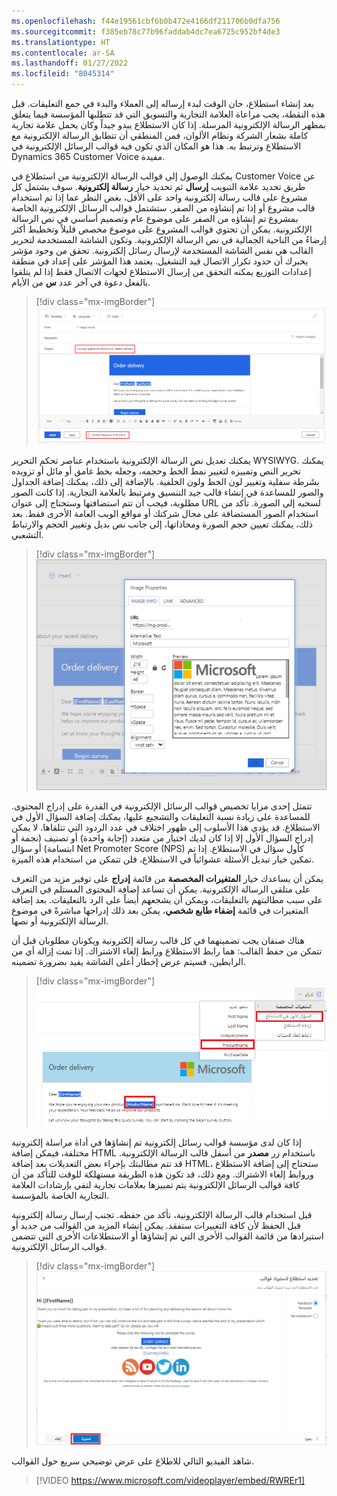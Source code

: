 ```yaml
---
ms.openlocfilehash: f44e19561cbf6b0b472e4166df211706b0dfa756
ms.sourcegitcommit: f385eb78c77b96faddab4dc7ea6725c952bf4de3
ms.translationtype: HT
ms.contentlocale: ar-SA
ms.lasthandoff: 01/27/2022
ms.locfileid: "8045314"
---
```

بعد إنشاء استطلاع، حان الوقت لبدء إرساله إلى العملاء والبدء في جمع التعليقات. قبل هذه النقطة، يجب مراعاة العلامة التجارية والتسويق التي قد تتطلبها المؤسسة فيما يتعلق بمظهر الرسالة الإلكترونية المرسلة. إذا كان الاستطلاع يبدو جيداً وكان يحمل علامة تجارية كاملة بشعار الشركة ونظام الألوان، فمن المنطقي أن تتطابق الرسالة الإلكترونية مع الاستطلاع وترتبط به. هذا هو المكان الذي تكون فيه قوالب الرسائل الإلكترونية في Dynamics 365 Customer Voice مفيدة. 

يمكنك الوصول إلى قوالب الرسالة الإلكترونية من استطلاع في Customer Voice عن طريق تحديد علامة التبويب **إرسال** ثم تحديد خيار **رسالة إلكترونية**. سوف يشتمل كل مشروع على قالب رسالة إلكترونية واحد على الأقل، بغض النظر عما إذا تم استخدام قالب مشروع أو إذا تم إنشاؤه من الصفر. ستشتمل قوالب الرسائل الإلكترونية الخاصة بمشروع تم إنشاؤه من الصفر على موضوع عام وتصميم أساسي في نص الرسالة الإلكترونية. يمكن أن تحتوي قوالب المشروع على موضوع مخصص قليلاً وتخطيط أكثر إرضاءً من الناحية الجمالية في نص الرسالة الإلكترونية. وتكون الشاشة المستخدمة لتحرير القالب هي نفس الشاشة المستخدمة لإرسال رسائل إلكترونية. تحقق من وجود مؤشر يخبرك أن حدود تكرار الاتصال قيد التشغيل. يعتمد هذا المؤشر على إعداد في منطقة إعدادات التوزيع يمكنه التحقق من إرسال الاستطلاع لجهات الاتصال فقط إذا لم يتلقوا بالفعل دعوة في آخر عدد **س** من الأيام. 

> [!div class="mx-imgBorder"]
> [![صورة شاشة توضح قالب رسالة إلكترونية في Dynamics 365 Customer Voice. وتم تمييز الموضوع.](../media/email-template-survey.png)](../media/email-template-survey.png#lightbox)

يمكنك تعديل نص الرسالة الإلكترونية باستخدام عناصر تحكم التحرير WYSIWYG. يمكنك تحرير النص وتمييزه لتغيير نمط الخط وحجمه، وجعله بخط غامق أو مائل أو تزويده بشَرطة سفلية وتغيير لون الخط ولون الخلفية. بالإضافة إلى ذلك، يمكنك إضافة الجداول والصور للمساعدة في إنشاء قالب جيد التنسيق ومرتبط بالعلامة التجارية. إذا كانت الصور مطلوبة، فيجب أن تتم استضافتها وستحتاج إلى عنوان URL لسحبه إلى الصورة. تأكد من استخدام الصور المستضافة على مجال شركتك أو مواقع الويب العامة الأخرى فقط. بعد ذلك، يمكنك تعيين حجم الصورة ومحاذاتها، إلى جانب نص بديل وتغيير الحجم والارتباط التشعبي.

> [!div class="mx-imgBorder"]
> [![صورة شاشة تعرض صورة Microsoft تمت إضافتها إلى قالب رسالة إلكترونية في Dynamics 365 Customer Voice.](../media/email-body.png)](../media/email-body.png#lightbox)

تتمثل إحدى مزايا تخصيص قوالب الرسائل الإلكترونية في القدرة على إدراج المحتوى. للمساعدة على زيادة نسبة التعليقات والتشجيع عليها، يمكنك إضافة السؤال الأول في الاستطلاع. قد يؤدي هذا الأسلوب إلى ظهور اختلاف في عدد الردود التي تتلقاها. لا يمكن إدراج السؤال الأول إلا إذا كان لديك اختيار من متعدد (إجابة واحدة) أو تصنيف (نجمة أو ابتسامة) أو سؤال Net Promoter Score (NPS) كأول سؤال في الاستطلاع. إذا تم تمكين خيار تبديل الأسئلة عشوائياً في الاستطلاع، فلن تتمكن من استخدام هذه الميزة. 

يمكن أن يساعدك خيار **المتغيرات المخصصة** من قائمة **إدراج** على توفير مزيد من التعرف على متلقي الرسالة الإلكترونية.
يمكن أن تساعد إضافة المحتوى المستلم في التعرف على سبب مطالبتهم بالتعليقات، ويمكن أن يشجعهم أيضاً على الرد بالتعليقات. بعد إضافة المتغيرات في قائمة **إضفاء طابع شخصي**، يمكن بعد ذلك إدراجها مباشرةً في موضوع الرسالة الإلكترونية أو نصها. 

هناك صنفان يجب تضمينهما في كل قالب رسالة إلكترونية ويكونان مطلوبان قبل أن تتمكن من حفظ القالب: هما رابط الاستطلاع ورابط إلغاء الاشتراك. إذا تمت إزالة أي من الرابطين، فسيتم عرض إخطار أعلى الشاشة يفيد بضرورة تضمينه. 

> [!div class="mx-imgBorder"]
> [![صورة شاشة تعرض قائمة بها خيارات متنوعة لإدراج محتوى في قالب رسالة إلكترونية في Dynamics 365 Customer Voice.](../media/two-items.png)](../media/two-items.png#lightbox)

إذا كان لدى مؤسسة قوالب رسائل إلكترونية تم إنشاؤها في أداة مراسلة إلكترونية مختلفة، فيمكن إضافة HTML باستخدام زر **مصدر** من أسفل قالب الرسالة الإلكترونية. قد تتم مطالبتك بإجراء بعض التعديلات بعد إضافة HTML، ستحتاج إلى إضافة الاستطلاع وروابط إلغاء الاشتراك. ومع ذلك، قد تكون هذه الطريقة مستهلكة للوقت للتأكد من أن كافة قوالب الرسائل الإلكترونية يتم تمييزها بعلامات تجارية لتفي بإرشادات العلامة التجارية الخاصة بالمؤسسة.

قبل استخدام قالب الرسالة الإلكترونية، تأكد من حفظه.
تجنب إرسال رسالة إلكترونية قبل الحفظ لأن كافة التغييرات ستفقد. يمكن إنشاء المزيد من القوالب من جديد أو استيرادها من قائمة القوالب الأخرى التي تم إنشاؤها أو الاستطلاعات الأخرى التي تتضمن قوالب الرسائل الإلكترونية. 

> [!div class="mx-imgBorder"]
> [![صورة شاشة تعرض قائمة بقوالب رسائل إلكترونية في Dynamics 365 Customer Voice. تم تحديد أحدها وتم تمييز زر "استيراد".](../media/import.png)](../media/import.png#lightbox)

شاهد الفيديو التالي للاطلاع على عرض توضيحي سريع حول القوالب.

> [!VIDEO https://www.microsoft.com/videoplayer/embed/RWREr1]
